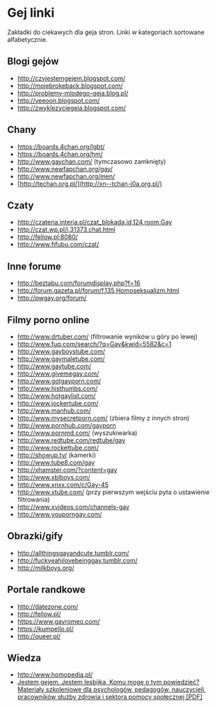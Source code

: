 Gej linki
=========

Zakładki do ciekawych dla geja stron. Linki w kategoriach sortowane alfabetycznie.

## Blogi gejów
* http://czyjestemgejem.blogspot.com/
* http://mojebrokeback.blogspot.com/
* http://problemy-mlodego-geja.blog.pl/
* http://yeeoon.blogspot.com/
* http://zwyklezyciegeja.blogspot.com/

## Chany
* https://boards.4chan.org/lgbt/
* https://boards.4chan.org/hm/
* http://www.gaychan.com/ (tymczasowo zamknięty)
* http://www.newfapchan.org/gay/
* http://www.newfapchan.org/men/
* [http://tęchan.org.pl/](http://xn--tchan-j0a.org.pl/)

## Czaty
* http://czateria.interia.pl/czat_blokada,id,124,room,Gay
* http://czat.wp.pl/i,31373,chat.html
* http://fellow.pl:8080/
* http://www.fifubu.com/czat/

## Inne forume
* http://beztabu.com/forumdisplay.php?f=16
* http://forum.gazeta.pl/forum/f,135,Homoseksualizm.html
* http://pwgay.org/forum/

## Filmy porno online
* http://www.drtuber.com/ (filtrowanie wyników u góry po lewej)
* http://www.fuq.com/search/?q=Gay&kwid=5582&c=1
* http://www.gayboystube.com/
* http://www.gaymaletube.com/
* http://www.gaytube.com/
* http://www.givemegay.com/
* http://www.gotgayporn.com/
* http://www.histhumbs.com/
* http://www.hotgaylist.com/
* http://www.jockertube.com/
* http://www.manhub.com/
* http://www.mysecretporn.com/ (zbiera filmy z innych stron)
* http://www.pornhub.com/gayporn
* http://www.pornmd.com/ (wyszukiwarka)
* http://www.redtube.com/redtube/gay
* http://www.rockettube.com/
* http://showup.tv/ (kamerki)
* http://www.tube8.com/gay
* http://xhamster.com/?content=gay
* http://www.xblboys.com/
* http://www.xnxx.com/c/Gay-45
* http://www.xtube.com/ (przy pierwszym wejściu pyta o ustawienie filtrowania)
* http://www.xvideos.com/channels-gay
* http://www.youporngay.com/

## Obrazki/gify
* http://allthingsgayandcute.tumblr.com/
* http://fuckyeahilovebeinggay.tumblr.com/
* http://milkboys.org/

## Portale randkowe
* http://datezone.com/
* http://fellow.pl/
* https://www.gayromeo.com/
* https://kumpello.pl/
* http://queer.pl/

## Wiedza
* http://www.homopedia.pl/
* [Jestem gejem. Jestem lesbijką. Komu mogę o tym powiedzieć? Materiały szkoleniowe dla psychologów, pedagogów, nauczycieli, pracowników służby zdrowia i sektora pomocy społecznej \[PDF\]](http://www.kph.org.pl/publikacje/jestem_gejem_jestem_lesbijka.pdf)
